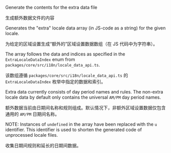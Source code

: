 Generate the contents for the extra data file

生成额外数据文件的内容

Generates the "extra" locale data array \(in JS-code as a string\) for the given locale.

为给定的区域设置生成“额外的”区域设置数据数组（在 JS 代码中为字符串）。

The array follows the data and indices as specified in the `ExtraLocaleDataIndex`
enum from `packages/core/src/i18n/locale_data_api.ts`.

该数组遵循 `packages/core/src/i18n/locale_data_api.ts` 的 `ExtraLocaleDataIndex` 枚举中指定的数据和索引。

Extra data currently consists of day period names and rules. The non-extra locale
data by default only contains the universal `AM/PM` day period names.

额外数据当前由日期间名称和规则组成。默认情况下，非额外区域设置数据仅包含通用的 `AM/PM` 日期间名称。

NOTE: Instances of `undefined` in the array have been replaced with the `u` identifier.
      This identifier is used to shorten the generated code of unprocessed locale files.

收集日期间规则和延长的日期间数据。